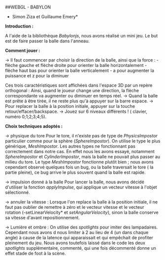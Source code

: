 ##WEBGL - BABYLON

* Simon Ziza et Guillaume Emery*

**Introduction :**

A l'aide de la bibliothèque *Babylonjs*, nous avons réalisé un mini jeu. Le but est de faire passer la balle dans l'anneau.


**Comment jouer :**

→ Il faut commencer par choisir la direction de la balle, ainsi que la force :
	- flèche gauche et flèche droite pour orienter la balle horizontalement
	- flèche haut bas pour orienter la balle verticalement
	- a pour augmenter la puissance et z pour la diminuer

Ces trois caractéristiques sont affichées dans l'espace 3D par un repère orthogonal : 
Ainsi, quand le joueur change une direction, la flèche correspondante va augmenter ou diminuer en temps réel.
→ Quand la balle est prête à être tirée, il ne reste plus qu'à appuyer sur la barre espace.
→ Pour replacer la balle à la position initiale, appuyer sur la touche retour/effacer/backspace.
→ Jouez sur 6 niveaux différents ! ( clavier, numéro 0;1;2;3;4;5).


**Choix techniques adoptés :**

→ physique du tore
	Pour le tore, il n'existe pas de type de *PhysicsImpostor* particulier comme pour la sphère (*SphereImpostor*). On utilise le type le plus générique, *MeshImpostor*. 
Les autres types ne fonctionnant pas correctement dans notre cas. En effet nous les avons essayé, notamment *SphereImpostor* et *CylinderImpostor*, mais la balle ne pouvait plus passer au milieu du tore.
Le type *MeshImpostor* fonctionne plutôt bien ; nous avons cependant observé quelques fois un bug, ou la balle traversait le tore ( la partie pleine), ce bug arrive le plus souvent quand la balle est rapide.

→ impulsion donné à la balle
	Pour lancer la balle, nous avons décidé d'utiliser la fonction *applyImpulse*, qui applique un vecteur vitesse à l'objet sélectionné.

→ annuler la vitesse :
	Lorsque l'on replace la balle à la position initiale, il ne faut pas oublier de remettre à zéro et le vecteur vitesse et le vecteur rotation (-setLinearVelocity* et *setAngularVelocity*), sinon la balle conserve sa vitesse d'avant repositionnement.

→ Lumière et ombre :
	On utilise des *spotlights* pour imiter des lampadaires. Cependant nous avons d nous limiter à 2 au lieu de 4 (un dans chaque angle) à cause de la latence qui apparaissait et qui empêchait de profiter pleinement du jeu. Nous avons toutefois laissé dans le code les deux *spotlights* supplémentaire, commenté, qui une fois décommenté donne un effet stade de foot à la scène.

